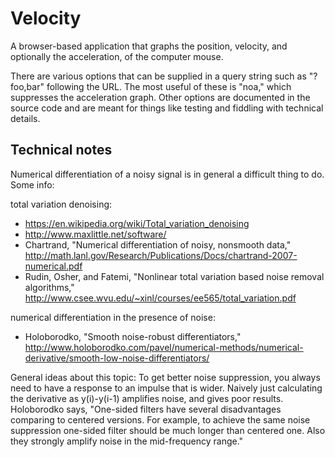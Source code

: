 Velocity
========

A browser-based application that graphs the position, velocity, and optionally the
acceleration, of the computer mouse.

There are various options that can be supplied in a query string such as
"?foo,bar" following the URL. The most useful of these is "noa," which suppresses
the acceleration graph. Other options are documented in the source code and are
meant for things like testing and fiddling with technical details.

Technical notes
---------------
Numerical differentiation of a noisy signal is in general a difficult thing to do.
Some info:

total variation denoising:
  * https://en.wikipedia.org/wiki/Total_variation_denoising
  * http://www.maxlittle.net/software/
  * Chartrand, "Numerical differentiation of noisy, nonsmooth data," http://math.lanl.gov/Research/Publications/Docs/chartrand-2007-numerical.pdf
  * Rudin, Osher, and Fatemi, "Nonlinear total variation based noise removal algorithms," http://www.csee.wvu.edu/~xinl/courses/ee565/total_variation.pdf

numerical differentiation in the presence of noise:
  * Holoborodko, "Smooth noise-robust differentiators," http://www.holoborodko.com/pavel/numerical-methods/numerical-derivative/smooth-low-noise-differentiators/

General ideas about this topic: To get better noise suppression, you always need to have a response to an impulse that is
wider. Naively just calculating the derivative as y(i)-y(i-1) amplifies noise, and gives poor results.
Holoborodko says, "One-sided filters have several disadvantages comparing to centered versions.
For example, to achieve the same noise suppression one-sided filter
should be much longer than centered one. Also they strongly amplify noise
in the mid-frequency range."
